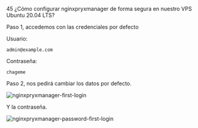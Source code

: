 45 ¿Cómo configurar nginxpryxmanager de forma segura en nuestro VPS Ubuntu 20.04 LTS?

Paso 1, accedemos con las credenciales por defecto

Usuario:

    admin@example.com

Contraseña:

    chageme

Paso 2, nos pedirá cambiar los datos por defecto.

![nginxpryxmanager-first-login](https://user-images.githubusercontent.com/5947268/192282201-20c5efb7-c364-4770-9bf9-32d22d433832.png)

Y la contraseña.

![nginxpryxmanager-password-first-login](https://user-images.githubusercontent.com/5947268/192282354-6b0d8372-42f7-4934-97aa-2575328bbda0.png)
